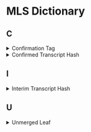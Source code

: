 # MLS Dictionary

## C

<details>
  <summary>Confirmation Tag</summary>
  
  ...
</details>

<details>
  <summary>Confirmed Transcript Hash</summary>
  
  ...
</details>

## I

<details>
  <summary>Interim Transcript Hash</summary>
  
  ...
</details>

## U

<details>
  <summary>Unmerged Leaf</summary>
  
  ...
</details>
